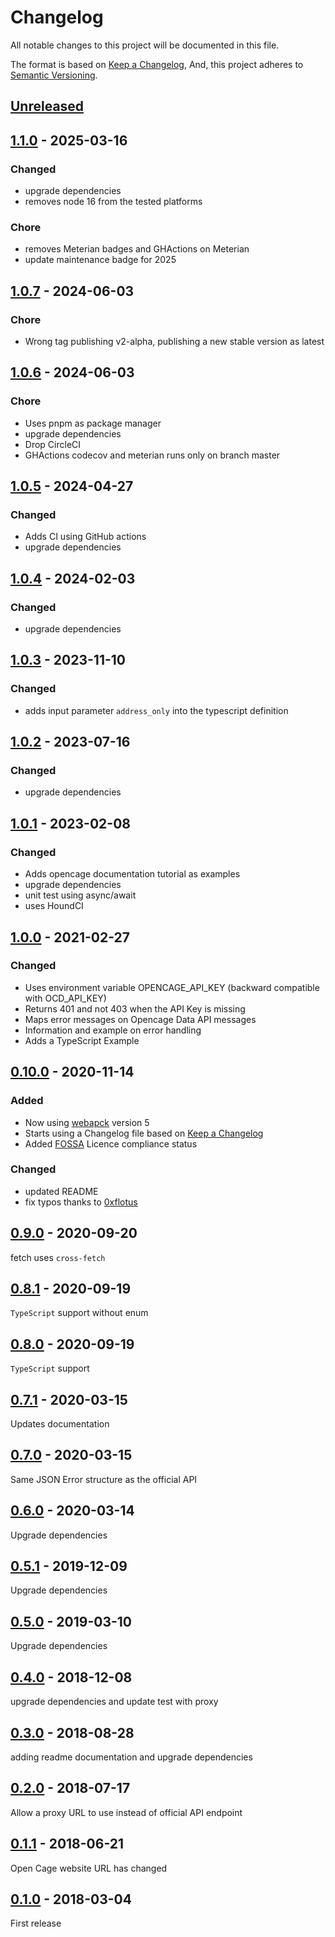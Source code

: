 # Changelog

All notable changes to this project will be documented in this file.

The format is based on [Keep a Changelog](https://keepachangelog.com/en/1.1.0/),
And, this project adheres to [Semantic Versioning](https://semver.org/spec/v2.0.0.html).

## [Unreleased]

## [1.1.0] - 2025-03-16

### Changed

- upgrade dependencies
- removes node 16 from the tested platforms

### Chore

- removes Meterian badges and GHActions on Meterian
- update maintenance badge for 2025

## [1.0.7] - 2024-06-03

### Chore

- Wrong tag publishing v2-alpha, publishing a new stable version as latest

## [1.0.6] - 2024-06-03

### Chore

- Uses pnpm as package manager
- upgrade dependencies
- Drop CircleCI
- GHActions codecov and meterian runs only on branch master

## [1.0.5] - 2024-04-27

### Changed

- Adds CI using GitHub actions
- upgrade dependencies

## [1.0.4] - 2024-02-03

### Changed

- upgrade dependencies

## [1.0.3] - 2023-11-10

### Changed

- adds input parameter `address_only` into the typescript definition

## [1.0.2] - 2023-07-16

### Changed

- upgrade dependencies

## [1.0.1] - 2023-02-08

### Changed

- Adds opencage documentation tutorial as examples
- upgrade dependencies
- unit test using async/await
- uses HoundCI

## [1.0.0] - 2021-02-27

### Changed

- Uses environment variable OPENCAGE_API_KEY (backward compatible with OCD_API_KEY)
- Returns 401 and not 403 when the API Key is missing
- Maps error messages on Opencage Data API messages
- Information and example on error handling
- Adds a TypeScript Example

## [0.10.0] - 2020-11-14

### Added

- Now using [webapck](https://webpack.js.org/) version 5
- Starts using a Changelog file based on [Keep a Changelog](https://github.com/olivierlacan/keep-a-changelog)
- Added [FOSSA](https://fossa.com) Licence compliance status

### Changed

- updated README
- fix typos thanks to [0xflotus](https://github.com/0xflotus)

## [0.9.0] - 2020-09-20

fetch uses `cross-fetch`

## [0.8.1] - 2020-09-19

`TypeScript` support without enum

## [0.8.0] - 2020-09-19

`TypeScript` support

## [0.7.1] - 2020-03-15

Updates documentation

## [0.7.0] - 2020-03-15

Same JSON Error structure as the official API

## [0.6.0] - 2020-03-14

Upgrade dependencies

## [0.5.1] - 2019-12-09

Upgrade dependencies

## [0.5.0] - 2019-03-10

Upgrade dependencies

## [0.4.0] - 2018-12-08

upgrade dependencies and update test with proxy

## [0.3.0] - 2018-08-28

adding readme documentation and upgrade dependencies

## [0.2.0] - 2018-07-17

Allow a proxy URL to use instead of official API endpoint

## [0.1.1] - 2018-06-21

Open Cage website URL has changed

## [0.1.0] - 2018-03-04

First release

[unreleased]: https://github.com/tsamaya/opencage-api-client/compare/v1.1.0...HEAD
[1.1.0]: https://github.com/tsamaya/opencage-api-client/compare/v1.0.7...v1.1.0
[1.0.7]: https://github.com/tsamaya/opencage-api-client/compare/v1.0.6...v1.0.7
[1.0.6]: https://github.com/tsamaya/opencage-api-client/compare/v1.0.5...v1.0.6
[1.0.5]: https://github.com/tsamaya/opencage-api-client/compare/v1.0.4...v1.0.5
[1.0.4]: https://github.com/tsamaya/opencage-api-client/compare/v1.0.3...v1.0.4
[1.0.3]: https://github.com/tsamaya/opencage-api-client/compare/v1.0.2...v1.0.3
[1.0.2]: https://github.com/tsamaya/opencage-api-client/compare/v1.0.1...v1.0.2
[1.0.1]: https://github.com/tsamaya/opencage-api-client/compare/v0.10.0...v1.0.1
[1.0.0]: https://github.com/tsamaya/opencage-api-client/compare/v0.10.0...v1.0.0
[0.10.0]: https://github.com/tsamaya/opencage-api-client/compare/v0.9.0...v0.10.0
[0.9.0]: https://github.com/tsamaya/opencage-api-client/compare/v0.8.1...v0.9.0
[0.8.1]: https://github.com/tsamaya/opencage-api-client/compare/v0.8.0...v0.8.1
[0.8.0]: https://github.com/tsamaya/opencage-api-client/compare/v0.7.1...v0.8.0
[0.7.1]: https://github.com/tsamaya/opencage-api-client/compare/v0.7.0...v0.7.1
[0.7.0]: https://github.com/tsamaya/opencage-api-client/compare/v0.6.0...v0.7.0
[0.6.0]: https://github.com/tsamaya/opencage-api-client/compare/v0.5.1...v0.6.0
[0.5.1]: https://github.com/tsamaya/opencage-api-client/compare/v0.5.0...v0.5.1
[0.5.0]: https://github.com/tsamaya/opencage-api-client/compare/v0.4.0...v0.5.0
[0.4.0]: https://github.com/tsamaya/opencage-api-client/compare/v0.3.0...v0.4.0
[0.3.0]: https://github.com/tsamaya/opencage-api-client/compare/v0.2.0...v0.3.0
[0.2.0]: https://github.com/tsamaya/opencage-api-client/compare/v0.1.1...v0.2.0
[0.1.1]: https://github.com/tsamaya/opencage-api-client/compare/v0.1.0...v0.1.1
[0.1.0]: https://github.com/tsamaya/opencage-api-client/releases/tag/v0.1.0
